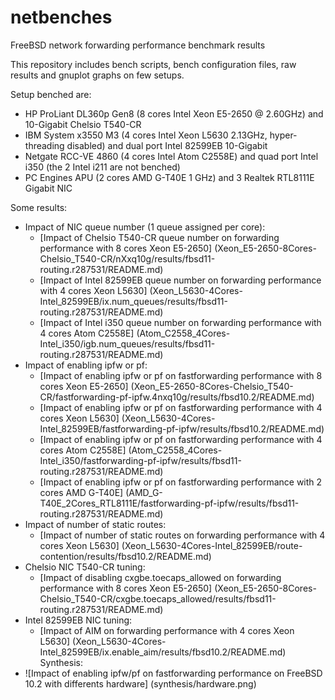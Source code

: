 # netbenches
FreeBSD network forwarding performance benchmark results

This repository includes bench scripts, bench configuration files, raw results and gnuplot graphs on few setups.

Setup benched are:
 - HP ProLiant DL360p Gen8 (8 cores Intel Xeon E5-2650 @ 2.60GHz) and 10-Gigabit Chelsio T540-CR
 - IBM System x3550 M3 (4 cores Intel Xeon L5630 2.13GHz, hyper-threading disabled) and dual port Intel 82599EB 10-Gigabit
 - Netgate RCC-VE 4860 (4 cores Intel Atom C2558E) and quad port Intel i350 (the 2 Intel i211 are not benched)
 - PC Engines APU (2 cores AMD G-T40E 1 GHz) and 3 Realtek RTL8111E Gigabit NIC

Some results:
 - Impact of NIC queue number (1 queue assigned per core):
   - [Impact of Chelsio T540-CR queue number on forwarding performance with 8 cores Xeon E5-2650] (Xeon_E5-2650-8Cores-Chelsio_T540-CR/nXxq10g/results/fbsd11-routing.r287531/README.md)
   - [Impact of Intel 82599EB queue number on forwarding performance with 4 cores Xeon L5630] (Xeon_L5630-4Cores-Intel_82599EB/ix.num_queues/results/fbsd11-routing.r287531/README.md)	
   - [Impact of Intel i350 queue number on forwarding performance with 4 cores Atom C2558E] (Atom_C2558_4Cores-Intel_i350/igb.num_queues/results/fbsd11-routing.r287531/README.md)
 - Impact of enabling ipfw or pf:
    - [Impact of enabling ipfw or pf on fastforwarding performance with 8 cores Xeon E5-2650] (Xeon_E5-2650-8Cores-Chelsio_T540-CR/fastforwarding-pf-ipfw.4nxq10g/results/fbsd10.2/README.md)
    - [Impact of enabling ipfw or pf on fastforwarding performance with 4 cores Xeon L5630] (Xeon_L5630-4Cores-Intel_82599EB/fastforwarding-pf-ipfw/results/fbsd10.2/README.md)
    - [Impact of enabling ipfw or pf on fastforwarding performance with 4 cores Atom C2558E] (Atom_C2558_4Cores-Intel_i350/fastforwarding-pf-ipfw/results/fbsd11-routing.r287531/README.md)
    - [Impact of enabling ipfw or pf on fastforwarding performance with 2 cores AMD G-T40E] (AMD_G-T40E_2Cores_RTL8111E/fastforwarding-pf-ipfw/results/fbsd11-routing.r287531/README.md)
 - Impact of number of static routes:
    - [Impact of number of static routes on forwarding performance with 4 cores Xeon L5630] (Xeon_L5630-4Cores-Intel_82599EB/route-contention/results/fbsd10.2/README.md)
 - Chelsio NIC T540-CR tuning:
    - [Impact of disabling cxgbe.toecaps_allowed on forwarding performance with 8 cores Xeon E5-2650] (Xeon_E5-2650-8Cores-Chelsio_T540-CR/cxgbe.toecaps_allowed/results/fbsd11-routing.r287531/README.md)
 - Intel 82599EB NIC tuning:
	- [Impact of AIM on forwarding performance with 4 cores Xeon L5630] (Xeon_L5630-4Cores-Intel_82599EB/ix.enable_aim/results/fbsd10.2/README.md)
Synthesis:
  - ![Impact of enabling ipfw/pf on fastforwarding performance on FreeBSD 10.2 with differents hardware] (synthesis/hardware.png)


